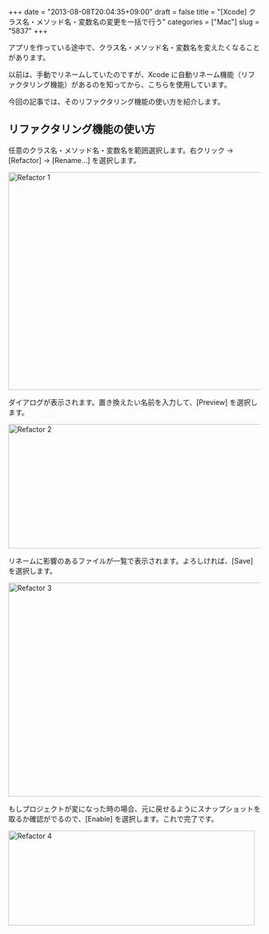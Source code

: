 +++
date = "2013-08-08T20:04:35+09:00"
draft = false
title = "[Xcode] クラス名・メソッド名・変数名の変更を一括で行う"
categories = ["Mac"]
slug = "5837"
+++

アプリを作っている途中で、クラス名・メソッド名・変数名を変えたくなることがあります。

以前は、手動でリネームしていたのですが、Xcode に自動リネーム機能（リファクタリング機能）があるのを知ってから、こちらを使用しています。

今回の記事では、そのリファクタリング機能の使い方を紹介します。

<h2>リファクタリング機能の使い方</h2>

任意のクラス名・メソッド名・変数名を範囲選択します。右クリック → [Refactor] → [Rename…] を選択します。

<img class="align-center" src="/images/2013/08/refactor-1.png" alt="Refactor 1" title="refactor-1.png" border="0" width="640" height="434" />

ダイアログが表示されます。置き換えたい名前を入力して、[Preview] を選択します。

<img class="align-center" src="/images/2013/08/refactor-2.png" alt="Refactor 2" title="refactor-2.png" border="0" width="640" height="248" />

リネームに影響のあるファイルが一覧で表示されます。よろしければ、[Save] を選択します。

<img class="align-center" src="/images/2013/08/refactor-3.png" alt="Refactor 3" title="refactor-3.png" border="0" width="640" height="426" />

もしプロジェクトが変になった時の場合、元に戻せるようにスナップショットを取るか確認がでるので、[Enable] を選択します。これで完了です。

<img class="align-center" src="/images/2013/08/refactor-4.png" alt="Refactor 4" title="refactor-4.png" border="0" width="492" height="189" />
